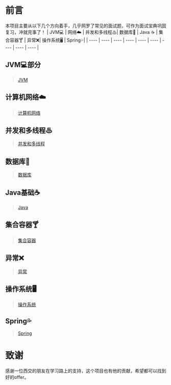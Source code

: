 # 前言

本项目主要从以下几个方向着手，几乎网罗了常见的面试题，可作为面试宝典巩固复习，冲就完事了！
|  JVM💻  | 网络☁️  | 并发和多线程♨| 数据库💾  | Java ☕️  | 集合容器🍸 | 异常❌| 操作系统🖥  | Spring💦|
|  ----  | ----  | ----  | ----  | ----  | ----  | ----  | ----  | ----  |

## JVM💻部分

> [JVM](https://github.com/whw19970927/-a-Java-book-/blob/master/JVM.md)

## 计算机网络☁️

> [计算机网络]()

## 并发和多线程♨

> [并发和多线程]()

## 数据库💾

> [数据库]()

## Java基础☕️

> [Java]()

## 集合容器🍸

> [集合容器]()

## 异常❌

> [异常]()

## 操作系统🖥

> [操作系统]()

## Spring💦

> [Spring]()


# 致谢

感谢一位西交的朋友在学习路上的支持，这个项目也有他的贡献，希望都可以找到好的offer。
